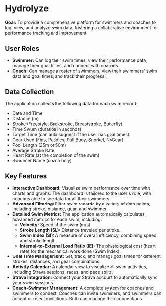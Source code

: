 # Hydrolyze

**Goal:** To provide a comprehensive platform for swimmers and coaches to log, view, and analyze swim data, fostering a collaborative environment for performance tracking and improvement.

## User Roles

- **Swimmer:** Can log their swim times, view their performance data, manage their goal times, and connect with coaches.
- **Coach:** Can manage a roster of swimmers, view their swimmers' swim data and goal times, and track their progress.

## Data Collection

The application collects the following data for each swim record:

- Date and Time
- Distance (m)
- Stroke (Freestyle, Backstroke, Breaststroke, Butterfly)
- Time Swum (duration in seconds)
- Target Time (can auto suggest if the user has goal times)
- Gear Used (Fins, Paddles, Pull Buoy, Snorkel, NoGear)
- Pool Length (25m or 50m)
- Average Stroke Rate
- Heart Rate (at the completion of the swim)
- Swimmer Name (coach only)

## Key Features

- **Interactive Dashboard:** Visualize swim performance over time with charts and graphs. The dashboard is tailored to the user's role, with coaches able to see data for all their swimmers.
- **Advanced Filtering:** Filter swim records by a variety of data points, including stroke, distance, gear, and swimmer.
- **Detailed Swim Metrics:** The application automatically calculates advanced metrics for each swim, including:
    - **Velocity:** Speed of the swim (m/s).
    - **Stroke Length (SL):** Distance traveled per stroke.
    - **Swim Index (SI):** A measure of overall efficiency, combining speed and stroke length.
    - **Internal-to-External Load Ratio (IE):** The physiological cost (heart rate) for the mechanical work done (Swim Index).
- **Goal Time Management:** Set, track, and manage goal times for different strokes, distances, and gear combinations.
- **Activity Calendar:** A calendar view to visualize all swim activities, including Strava sessions, races, and pace splits.
- **Strava Integration:** Connect your Strava account to automatically sync your swim sessions.
- **Coach-Swimmer Management:** A complete system for coaches and swimmers to connect. Coaches can invite swimmers, and swimmers can accept or reject invitations. Both can manage their connections.
